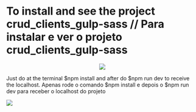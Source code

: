 # To install and see the project **crud_clients_gulp-sass** // Para instalar e ver o projeto **crud_clients_gulp-sass**

<p align="center">
<img src="http://img.shields.io/static/v1?label=STATUS&message=EM%20DESENVOLVIMENTO&color=GREEN&style=for-the-badge"/>
</p>
  
Just do at the terminal $npm install and after do $npm run dev to receive the localhost.
Apenas rode o comando $npm install e depois o $npm run dev para receber o localhost do projeto

<img src=”https://pasteboard.co/HnRWTKmjNs0U.png”>
